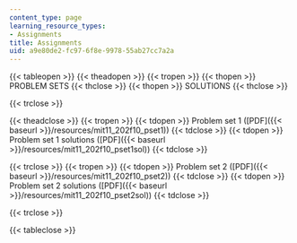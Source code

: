 ```yaml
---
content_type: page
learning_resource_types:
- Assignments
title: Assignments
uid: a9e80de2-fc97-6f8e-9978-55ab27cc7a2a
---
```


{{< tableopen >}}
{{< theadopen >}}
{{< tropen >}}
{{< thopen >}}
PROBLEM SETS
{{< thclose >}}
{{< thopen >}}
SOLUTIONS
{{< thclose >}}

{{< trclose >}}

{{< theadclose >}}
{{< tropen >}}
{{< tdopen >}}
Problem set 1 ([PDF]({{< baseurl >}}/resources/mit11_202f10_pset1))
{{< tdclose >}}
{{< tdopen >}}
Problem set 1 solutions ([PDF]({{< baseurl >}}/resources/mit11_202f10_pset1sol))
{{< tdclose >}}

{{< trclose >}}
{{< tropen >}}
{{< tdopen >}}
Problem set 2 ([PDF]({{< baseurl >}}/resources/mit11_202f10_pset2))
{{< tdclose >}}
{{< tdopen >}}
Problem set 2 solutions ([PDF]({{< baseurl >}}/resources/mit11_202f10_pset2sol))
{{< tdclose >}}

{{< trclose >}}

{{< tableclose >}}